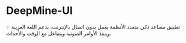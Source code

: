 # DeepMine-UI
💡 تطبيق مساعد ذكي متعدد الأنظمة يعمل بدون اتصال بالإنترنت، يدعم اللغة العربية وينفذ الأوامر الصوتية ويتفاعل مع الوقت والأحداث.
